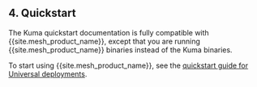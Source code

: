 <!-- Shared between Mesh installation topics: Ubuntu, Amazon Linux, RedHat, Debian, MacOS, CentOS -->
## 4. Quickstart

The Kuma quickstart documentation is fully compatible with
{{site.mesh_product_name}}, except that you are running {{site.mesh_product_name}}
binaries instead of the Kuma binaries.

To start using {{site.mesh_product_name}}, see the 
[quickstart guide for Universal deployments](https://kuma.io/docs/latest/quickstart/universal/).
